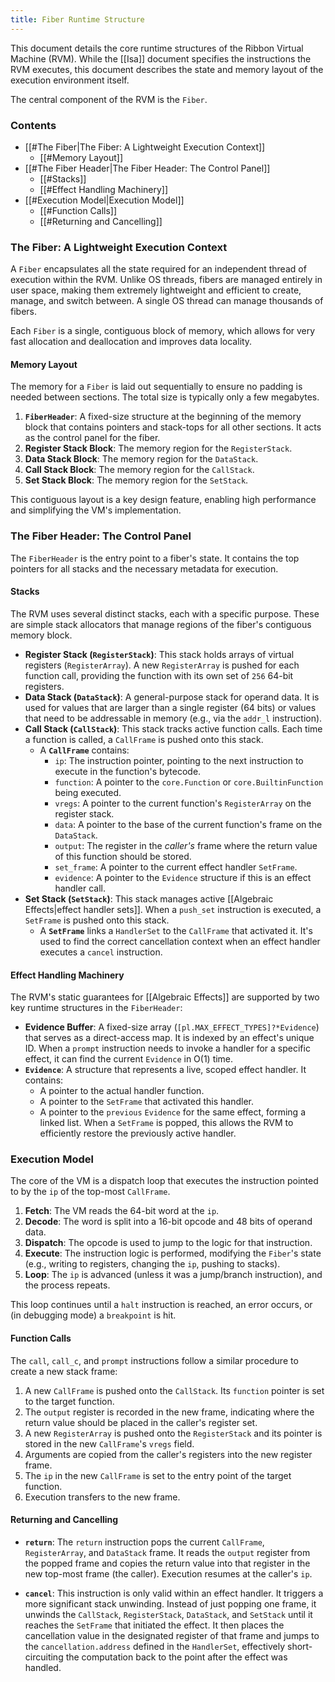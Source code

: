 ```yaml
---
title: Fiber Runtime Structure
---
```


This document details the core runtime structures of the Ribbon Virtual Machine (RVM). While the [[Isa]] document specifies the instructions the RVM executes, this document describes the state and memory layout of the execution environment itself.

The central component of the RVM is the `Fiber`.

### Contents

*   [[#The Fiber|The Fiber: A Lightweight Execution Context]]
    *   [[#Memory Layout]]
*   [[#The Fiber Header|The Fiber Header: The Control Panel]]
    *   [[#Stacks]]
    *   [[#Effect Handling Machinery]]
*   [[#Execution Model|Execution Model]]
    *   [[#Function Calls]]
    *   [[#Returning and Cancelling]]

### The Fiber: A Lightweight Execution Context

A `Fiber` encapsulates all the state required for an independent thread of execution within the RVM. Unlike OS threads, fibers are managed entirely in user space, making them extremely lightweight and efficient to create, manage, and switch between. A single OS thread can manage thousands of fibers.

Each `Fiber` is a single, contiguous block of memory, which allows for very fast allocation and deallocation and improves data locality.

#### Memory Layout

The memory for a `Fiber` is laid out sequentially to ensure no padding is needed between sections. The total size is typically only a few megabytes.

1.  **`FiberHeader`**: A fixed-size structure at the beginning of the memory block that contains pointers and stack-tops for all other sections. It acts as the control panel for the fiber.
2.  **Register Stack Block**: The memory region for the `RegisterStack`.
3.  **Data Stack Block**: The memory region for the `DataStack`.
4.  **Call Stack Block**: The memory region for the `CallStack`.
5.  **Set Stack Block**: The memory region for the `SetStack`.

This contiguous layout is a key design feature, enabling high performance and simplifying the VM's implementation.

### The Fiber Header: The Control Panel

The `FiberHeader` is the entry point to a fiber's state. It contains the top pointers for all stacks and the necessary metadata for execution.

#### Stacks

The RVM uses several distinct stacks, each with a specific purpose. These are simple stack allocators that manage regions of the fiber's contiguous memory block.

*   **Register Stack (`RegisterStack`)**: This stack holds arrays of virtual registers (`RegisterArray`). A new `RegisterArray` is pushed for each function call, providing the function with its own set of `256` 64-bit registers.
*   **Data Stack (`DataStack`)**: A general-purpose stack for operand data. It is used for values that are larger than a single register (64 bits) or values that need to be addressable in memory (e.g., via the `addr_l` instruction).
*   **Call Stack (`CallStack`)**: This stack tracks active function calls. Each time a function is called, a `CallFrame` is pushed onto this stack.
    *   A **`CallFrame`** contains:
        *   `ip`: The instruction pointer, pointing to the next instruction to execute in the function's bytecode.
        *   `function`: A pointer to the `core.Function` or `core.BuiltinFunction` being executed.
        *   `vregs`: A pointer to the current function's `RegisterArray` on the register stack.
        *   `data`: A pointer to the base of the current function's frame on the `DataStack`.
        *   `output`: The register in the *caller's* frame where the return value of this function should be stored.
        *   `set_frame`: A pointer to the current effect handler `SetFrame`.
        *   `evidence`: A pointer to the `Evidence` structure if this is an effect handler call.
*   **Set Stack (`SetStack`)**: This stack manages active [[Algebraic Effects|effect handler sets]]. When a `push_set` instruction is executed, a `SetFrame` is pushed onto this stack.
    *   A **`SetFrame`** links a `HandlerSet` to the `CallFrame` that activated it. It's used to find the correct cancellation context when an effect handler executes a `cancel` instruction.

#### Effect Handling Machinery

The RVM's static guarantees for [[Algebraic Effects]] are supported by two key runtime structures in the `FiberHeader`:

*   **Evidence Buffer**: A fixed-size array (`[pl.MAX_EFFECT_TYPES]?*Evidence`) that serves as a direct-access map. It is indexed by an effect's unique ID. When a `prompt` instruction needs to invoke a handler for a specific effect, it can find the current `Evidence` in O(1) time.
*   **`Evidence`**: A structure that represents a live, scoped effect handler. It contains:
    *   A pointer to the actual handler function.
    *   A pointer to the `SetFrame` that activated this handler.
    *   A pointer to the `previous` `Evidence` for the same effect, forming a linked list. When a `SetFrame` is popped, this allows the RVM to efficiently restore the previously active handler.

### Execution Model

The core of the VM is a dispatch loop that executes the instruction pointed to by the `ip` of the top-most `CallFrame`.

1.  **Fetch**: The VM reads the 64-bit word at the `ip`.
2.  **Decode**: The word is split into a 16-bit opcode and 48 bits of operand data.
3.  **Dispatch**: The opcode is used to jump to the logic for that instruction.
4.  **Execute**: The instruction logic is performed, modifying the `Fiber`'s state (e.g., writing to registers, changing the `ip`, pushing to stacks).
5.  **Loop**: The `ip` is advanced (unless it was a jump/branch instruction), and the process repeats.

This loop continues until a `halt` instruction is reached, an error occurs, or (in debugging mode) a `breakpoint` is hit.

#### Function Calls

The `call`, `call_c`, and `prompt` instructions follow a similar procedure to create a new stack frame:

1.  A new `CallFrame` is pushed onto the `CallStack`. Its `function` pointer is set to the target function.
2.  The `output` register is recorded in the new frame, indicating where the return value should be placed in the caller's register set.
3.  A new `RegisterArray` is pushed onto the `RegisterStack` and its pointer is stored in the new `CallFrame`'s `vregs` field.
4.  Arguments are copied from the caller's registers into the new register frame.
5.  The `ip` in the new `CallFrame` is set to the entry point of the target function.
6.  Execution transfers to the new frame.

#### Returning and Cancelling

*   **`return`**: The `return` instruction pops the current `CallFrame`, `RegisterArray`, and `DataStack` frame. It reads the `output` register from the popped frame and copies the return value into that register in the new top-most frame (the caller). Execution resumes at the caller's `ip`.

*   **`cancel`**: This instruction is only valid within an effect handler. It triggers a more significant stack unwinding. Instead of just popping one frame, it unwinds the `CallStack`, `RegisterStack`, `DataStack`, and `SetStack` until it reaches the `SetFrame` that initiated the effect. It then places the cancellation value in the designated register of that frame and jumps to the `cancellation.address` defined in the `HandlerSet`, effectively short-circuiting the computation back to the point after the effect was handled.